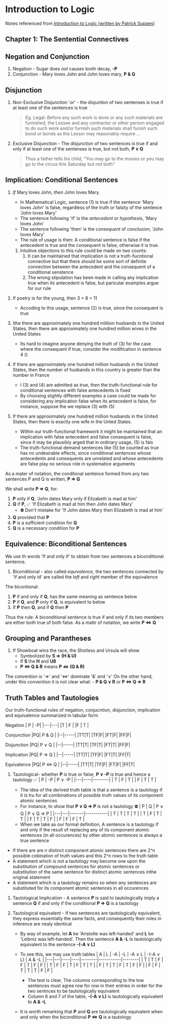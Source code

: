 # Introduction to Logic

Notes referenced from [Introduction to Logic (written by Patrick Suppes)](<http://web.mit.edu/gleitz/www/Introduction%20to%20Logic%20-%20P.%20Suppes%20(1957)%20WW.pdf>)

## Chapter 1: The Sentential Connectives

## Negation and Conjunction

1. Negation - Sugar does _not_ causes tooth decay, **-P**
1. Conjunction - Mary loves John and John loves mary, **P & Q**

## Disjunction

1. Non-Exclusive Disjunction '_or_' - the disjuntion of two sentenses is true if at least one of the sentences is true
   > Eg. Legal: Before any such work is done or any such materials are furnished, the Lessee and any contractor or other person engaged to do such work and/or furnish such materials shall funish such bond or bonds as the Lessor may reasonably require ...
1. Exclusive Disjunction - The disjunction of two sentences is true if and only if at least one of the sentenses is true, but not both, **P ∨ Q**

   > Thus a father tells his child, "You may go to the movies or you may go to the circus this Saturday but not both"

## Implication: Conditional Sentences

1. _If_ Mary loves John, _then_ John loves Mary.

   - In Mathematical Logic, sentence (1) is true if the sentence 'Mary loves John' is false, regardless of the truth or falsity of the sentence 'John loves Mary'
   - The sentence following 'if' is the _antecedent_ or _hypothesis_, 'Mary loves John'
   - The sentence following 'then' is the _consequent_ of _conclusion_, 'John loves Mary'
   - The rule of usage is then: A conditional sentence is false if the antecedent is true and the consequent is false; otherwise it is true.

   1. Intuitive objections to this rule could be made on two counts:
      1. It can be maintained that implication is not a truth-fucntional connective but that there should be some sort of definite connection between the antecedent and the consequent of a conditional senstence
      1. The wrong stipulation has been made in calling any implication true when its antecedent is false, but paricular examples argue for our rule

1. If poetry is for the young, then 3 + 8 = 11

   - Accoding to this usage, sentence (2) is true, since the consequent is true

1. Ithe there are approximately one hundred milliion husbands in the United States, then there are approximately one hundred million wives in the United States

   - Its hard to imagine anyone denying the truth of (3) for the case where the consequent if true, consider the modification in sentence 4 ()

1. If there are approximately one hundred million husbands in the United States, then the number of husbands in this country is greater than the number in France

   - I (3) and (4) are admitted as true, then the truth-functional rule for conditional sentences with false antecedents is fixed
   - By choosing slightly different examples a case could be made for considering any implication false when its antecedent is false, for instance, suppose the we replace (3) with (5)

1. If there are approximately one hundred million husbands in the United States, then there is exactly one wife in the Unted States.
   - Within our truth-functional framework it might be maintained that an implication with false antecedent and false consequent is false, since it may be plausibly arged that in ordinary usage, (5) is fals
   - The truth-functional demand sentences like (5) be counted as true has no undesirable effects, since conditional sentences whose antecedents and consequents are unrelated and whose antecedents are false play no serious role in systematice arguments

As a mater of notation, the conditonal sentence formed from any two sentences P and Q is written, **P ⇒ Q**

We shall write **P ⇒ Q**, for:

1. **P** only if **Q**, 'John dates Mary only if Elizabeth is mad at him'
1. **Q** if **P**, ✅ 'If Elizabeth is mad at him then John dates Mary'
   - ⛔ Don't mistake for 'If John dates Mary then Elizabeth is mad at him'
1. **Q** provided that **P**
1. **P** is a sufficient condition for **Q**
1. **Q** is a necessary condition for **P**

## Equivalence: Biconditional Sentences

We use th words 'If and only if' to obtain from two sentences a biconditional sentence.

1. Biconditional - also called _equivalence_, the two sentences connected by 'if and only id' are called the _left_ and _right_ member of the equivalence

The bicontional:

1. **P** if and only if **Q**, has the same meaning as sentence below
1. **P** if **Q**, and **P** only if **Q**, is equivalent to below
1. If **P** then **Q**, and if **Q** then **P**

Thus the rule: A biconditional sentence is true if and only if its two members are either both true of both false. As a mattr of notation, we write **P ⇔ Q**

## Grouping and Parantheses

1. If Showboat wins the race, the Shotless and Ursula will show
   - Symbolized by **S ⇒ (H & U)**
   - If **S** the **H** and **U8**
   - **P ⇔ Q & R** means **P ⇔ (Q & R)**

The convention is '⇒' and '⇔' dominate '&' and '∨' On the other hand, under this convention it is not clear what: - **P & Q ∨ R** or **P ⇔ Q ⇒ R**

## Truth Tables and Tautologies

Our truth-functional rules of negation, conjucntion, disjunction, implication and equivalence summarized in tabular form

Negation
| P | -P|
|---|---|
|T | F |
|F | T |

Conjunction
|PQ| P & Q |
|--|-----|
|TT|T|
|TF|F|
|FT|F|
|FF|F|

Disjunction
|PQ| P ∨ Q |
|--|-----|
|TT|T|
|TF|T|
|FT|T|
|FF|F|

Implication
|PQ| P ⇒ Q |
|--|-----|
|TT|T|
|TF|F|
|FT|T|
|FF|T|

Equivalence
|PQ| P ⇔ Q |
|--|-----|
|TT|T|
|TF|F|
|FT|F|
|FF|T|

1. Tautological- whether **P** is true or false, **P ∨ -P** is true and hence a tautology ✅
   | P | -P | P ∨ -P |
   |---|----|--------|
   | T | F | T |
   | F | T | T |

   - The idea of the derived truth table is that a sentence is a tautology if it is tru for all combinations of possible truth values of its component atomic sentences
   - For instance, to show that **P ∨ Q ⇒ P** is not a tautology ⛔
     | P | Q | P ∨ Q | P ∨ Q ⇒ P |
     |---|---|-------|-----------|
     | T | T | T | T |
     | T | F | T | T |
     | F | T | T | F |
     | F | F | F | T |
   - When we take as our formal definition, A sentence is a tautology if and only if the result of replacing any of its component atomic sentences (in all occurences) by other atomic sentences is always a true sentence

- If there are are _n_ distinct component atomic sentences there are 2^n possible cobination of truth values and this 2^n rows to the truth table
- A statement which is not a tautology may become one upon the substitution of compound sentences for atomic sentences or substitution of the same sentence for distinct atomic sentences inthe original statement
- A statement which is a tautology remains so when any sentences are substituted for its component atomic sentences in all occurences

1. Tautological Implication - A sentence **P** is said to tautologically imply a sentence **Q** if and only if the conditional **P ⇒ Q** is a tautology
1. Tautological equivalent - If two sentences are tautologically equivalent, they express essentially the same facts, and consequently their roles in inference are nealy identical

   - By way of example, let **A** be 'Aristotle was left-handed' and **L** be 'Leibniz was left-handed'. Then the sentence **A & -L** is tautologically equivalent to the sentence **-(-A ∨ L)**
   - To see this, we may use truth tables
     | A | L | -A | -L | -A ∨ L | -(-A ∨ L) | A & -L |
     |---|---|----|----|--------|-----------|--------|
     | T | T | F | F | T | F | F |
     | T | F | F | T | F | T | T |
     | F | T | T | F | T | F | F |
     | F | F | T | T | T | F | F |

     - The test is clear, The columns corresponding to the tow sentences must agree row for row in their entries in order for the two sentnces to be tautologically equivalent
     - Column 6 and 7 of the table, **-(-A ∨ L)** is tautologically equivalent to **A & -L**

   - It is worth remarking that **P** and **Q** are tautologically equivalent when and only when the biconditional **P ⇔ Q** is a tautology
